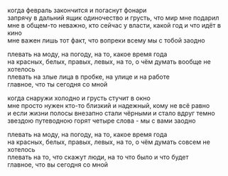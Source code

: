 когда февраль закончится и погаснут фонари  
запрячу в дальний ящик одиночество и грусть, что мир мне подарил  
мне в общем-то неважно, кто сейчас у власти, какой год и что идёт в кино  
мне важен лишь тот факт, что вопреки всему мы с тобой заодно  

плевать на моду, на погоду, на то, какое время года  
на красных, белых, правых, левых, на то, о чём думать вообще не хотелось  
плевать на злые лица в пробке, на улице и на работе  
главное, что ты сегодня со мной  

когда снаружи холодно и грусть стучит в окно  
мне просто нужен кто-то близкий и надежный, кому не всё равно  
и если жизни полосы внезапно стали чёрными и стало вдруг темно  
звездою путеводною горят четыре слова - мы с вами заодно  

плевать на моду, на погоду, на то, какое время года  
на красных, белых, правых, левых, на то, о чём думать совсем не хотелось  
плевать на то, что скажут люди, на то что было и что будет  
главное, что вы сегодня со мной  
